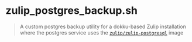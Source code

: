 # zulip_postgres_backup.sh

> A custom postgres backup utility for a dokku-based Zulip installation
> where the postgres service uses the [`zulip/zulip-postgresql`](https://hub.docker.com/r/zulip/zulip-postgresql) image

